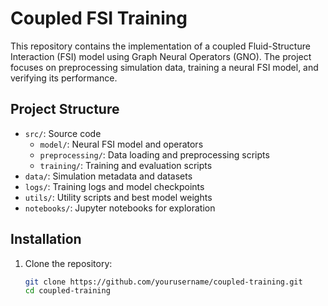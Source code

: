 # Coupled FSI Training

This repository contains the implementation of a coupled Fluid-Structure Interaction (FSI) model using Graph Neural Operators (GNO). The project focuses on preprocessing simulation data, training a neural FSI model, and verifying its performance.

## Project Structure
- `src/`: Source code
  - `model/`: Neural FSI model and operators
  - `preprocessing/`: Data loading and preprocessing scripts
  - `training/`: Training and evaluation scripts
- `data/`: Simulation metadata and datasets
- `logs/`: Training logs and model checkpoints
- `utils/`: Utility scripts and best model weights
- `notebooks/`: Jupyter notebooks for exploration

## Installation
1. Clone the repository:
   ```bash
   git clone https://github.com/yourusername/coupled-training.git
   cd coupled-training